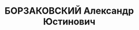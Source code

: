 ---
title: БОРЗАКОВСКИЙ Александр Юстинович
description: "Род. 25 марта 1889 года в с. Лебединка, Уманский уезд, Киевская губ.,\
  \ украинец, из служащих, обр. неполное высшее (учился на юрфаке университета и экономическом\
  \ отделении коммерческого института), беспартийный. Занимал должность ответственного\
  \ секретаря редакции журнала «Техническая книга». Проживал в г. Москва, 1-й Возвиженский\
  \ пер, д. 12, кв. 4.\n Арестован 3 октября 1937 года, включен в \"сталинский расстрельный\
  \ список\" от 22 ноября 1937 г. (Москва-Центр) по 1-й категории. Приговорен ВКВС\
  \ СССР 2 декабря 1937 г. Расстрелян в тот же день. Место захоронения - Московская\
  \ область, спецобъект \"Коммунарка\". Состав ВК: Горячев А.Д., Преображенцев С.В.,\
  \ Рутман Я.Я., время заседания 16.40 - 17.00.\n Реабилитирован определением Военной\
  \ Коллегии Верховного суда СССР.\n Архивно-следственное дело ЦА ФСБ Р-8672."
---